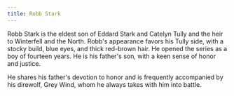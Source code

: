 ```yaml
---
title: Robb Stark
---
```


Robb Stark is the eldest son of Eddard Stark and Catelyn Tully and the heir to Winterfell and the North. Robb's appearance favors his Tully side, with a stocky build, blue eyes, and thick red-brown hair. He opened the series as a boy of fourteen years. He is his father's son, with a keen sense of honor and justice.

He shares his father's devotion to honor and is frequently accompanied by his direwolf, Grey Wind, whom he always takes with him into battle. 


